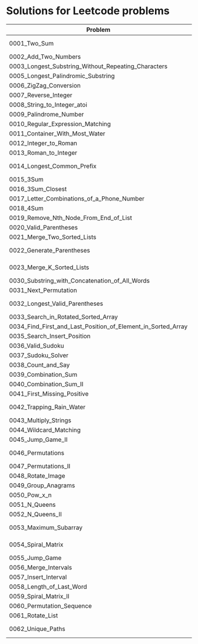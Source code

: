 Solutions for Leetcode problems
================

| Problem | Solutions |
| ------------- | ------------- |
| 0001_Two_Sum | [one_hash.py](https://github.com/zh-wang/leetcode/blob/master/solutions/0001_Two_Sum/one_hash.py), [brute_force.java](https://github.com/zh-wang/leetcode/blob/master/solutions/0001_Two_Sum/brute_force.java) |
| 0002_Add_Two_Numbers | [trival.java](https://github.com/zh-wang/leetcode/blob/master/solutions/0002_Add_Two_Numbers/trival.java) |
| 0003_Longest_Substring_Without_Repeating_Characters | [trival.java](https://github.com/zh-wang/leetcode/blob/master/solutions/0003_Longest_Substring_Without_Repeating_Characters/trival.java) |
| 0005_Longest_Palindromic_Substring | [trick.java](https://github.com/zh-wang/leetcode/blob/master/solutions/0005_Longest_Palindromic_Substring/trick.java) |
| 0006_ZigZag_Conversion | [trival.java](https://github.com/zh-wang/leetcode/blob/master/solutions/0006_ZigZag_Conversion/trival.java) |
| 0007_Reverse_Integer | [trival.java](https://github.com/zh-wang/leetcode/blob/master/solutions/0007_Reverse_Integer/trival.java) |
| 0008_String_to_Integer_atoi | [trival.java](https://github.com/zh-wang/leetcode/blob/master/solutions/0008_String_to_Integer_atoi/trival.java) |
| 0009_Palindrome_Number | [overflow_check.java](https://github.com/zh-wang/leetcode/blob/master/solutions/0009_Palindrome_Number/overflow_check.java) |
| 0010_Regular_Expression_Matching | [dp.java](https://github.com/zh-wang/leetcode/blob/master/solutions/0010_Regular_Expression_Matching/dp.java) |
| 0011_Container_With_Most_Water | [trick_greedy.java](https://github.com/zh-wang/leetcode/blob/master/solutions/0011_Container_With_Most_Water/trick_greedy.java) |
| 0012_Integer_to_Roman | [trival.java](https://github.com/zh-wang/leetcode/blob/master/solutions/0012_Integer_to_Roman/trival.java) |
| 0013_Roman_to_Integer | [trival.java](https://github.com/zh-wang/leetcode/blob/master/solutions/0013_Roman_to_Integer/trival.java) |
| 0014_Longest_Common_Prefix | [divide_conquer.py](https://github.com/zh-wang/leetcode/blob/master/solutions/0014_Longest_Common_Prefix/divide_conquer.py), [trie.py](https://github.com/zh-wang/leetcode/blob/master/solutions/0014_Longest_Common_Prefix/trie.py), [trival.java](https://github.com/zh-wang/leetcode/blob/master/solutions/0014_Longest_Common_Prefix/trival.java) |
| 0015_3Sum | [shrink_both_side.py](https://github.com/zh-wang/leetcode/blob/master/solutions/0015_3Sum/shrink_both_side.py) |
| 0016_3Sum_Closest | [shrink_both_side.py](https://github.com/zh-wang/leetcode/blob/master/solutions/0016_3Sum_Closest/shrink_both_side.py) |
| 0017_Letter_Combinations_of_a_Phone_Number | [dfs.py](https://github.com/zh-wang/leetcode/blob/master/solutions/0017_Letter_Combinations_of_a_Phone_Number/dfs.py) |
| 0018_4Sum | [def_2sum_as_method.py](https://github.com/zh-wang/leetcode/blob/master/solutions/0018_4Sum/def_2sum_as_method.py) |
| 0019_Remove_Nth_Node_From_End_of_List | [trival.java](https://github.com/zh-wang/leetcode/blob/master/solutions/0019_Remove_Nth_Node_From_End_of_List/trival.java) |
| 0020_Valid_Parentheses | [stack.py](https://github.com/zh-wang/leetcode/blob/master/solutions/0020_Valid_Parentheses/stack.py) |
| 0021_Merge_Two_Sorted_Lists | [trival_recur.py](https://github.com/zh-wang/leetcode/blob/master/solutions/0021_Merge_Two_Sorted_Lists/trival_recur.py) |
| 0022_Generate_Parentheses | [backtracking.java](https://github.com/zh-wang/leetcode/blob/master/solutions/0022_Generate_Parentheses/backtracking.java), [backtracking.py](https://github.com/zh-wang/leetcode/blob/master/solutions/0022_Generate_Parentheses/backtracking.py) |
| 0023_Merge_K_Sorted_Lists | [priority_queue.java](https://github.com/zh-wang/leetcode/blob/master/solutions/0023_Merge_K_Sorted_Lists/priority_queue.java), [divide_conquer.py](https://github.com/zh-wang/leetcode/blob/master/solutions/0023_Merge_K_Sorted_Lists/divide_conquer.py) |
| 0030_Substring_with_Concatenation_of_All_Words | [sliding_window.py](https://github.com/zh-wang/leetcode/blob/master/solutions/0030_Substring_with_Concatenation_of_All_Words/sliding_window.py) |
| 0031_Next_Permutation | [trival.py](https://github.com/zh-wang/leetcode/blob/master/solutions/0031_Next_Permutation/trival.py) |
| 0032_Longest_Valid_Parentheses | [dp.java](https://github.com/zh-wang/leetcode/blob/master/solutions/0032_Longest_Valid_Parentheses/dp.java), [stack_two_pass.py](https://github.com/zh-wang/leetcode/blob/master/solutions/0032_Longest_Valid_Parentheses/stack_two_pass.py) |
| 0033_Search_in_Rotated_Sorted_Array | [binary_search.py](https://github.com/zh-wang/leetcode/blob/master/solutions/0033_Search_in_Rotated_Sorted_Array/binary_search.py) |
| 0034_Find_First_and_Last_Position_of_Element_in_Sorted_Array | [binary_search.py](https://github.com/zh-wang/leetcode/blob/master/solutions/0034_Find_First_and_Last_Position_of_Element_in_Sorted_Array/binary_search.py) |
| 0035_Search_Insert_Position | [binary_search.py](https://github.com/zh-wang/leetcode/blob/master/solutions/0035_Search_Insert_Position/binary_search.py) |
| 0036_Valid_Sudoku | [hashset.py](https://github.com/zh-wang/leetcode/blob/master/solutions/0036_Valid_Sudoku/hashset.py) |
| 0037_Sudoku_Solver | [dfs.py](https://github.com/zh-wang/leetcode/blob/master/solutions/0037_Sudoku_Solver/dfs.py) |
| 0038_Count_and_Say | [trival_counting.py](https://github.com/zh-wang/leetcode/blob/master/solutions/0038_Count_and_Say/trival_counting.py) |
| 0039_Combination_Sum | [dfs.py](https://github.com/zh-wang/leetcode/blob/master/solutions/0039_Combination_Sum/dfs.py) |
| 0040_Combination_Sum_II | [dfs.py](https://github.com/zh-wang/leetcode/blob/master/solutions/0040_Combination_Sum_II/dfs.py) |
| 0041_First_Missing_Positive | [trick_in_slot_check.py](https://github.com/zh-wang/leetcode/blob/master/solutions/0041_First_Missing_Positive/trick_in_slot_check.py) |
| 0042_Trapping_Rain_Water | [brute.py](https://github.com/zh-wang/leetcode/blob/master/solutions/0042_Trapping_Rain_Water/brute.py), [dp.py](https://github.com/zh-wang/leetcode/blob/master/solutions/0042_Trapping_Rain_Water/dp.py), [stack.py](https://github.com/zh-wang/leetcode/blob/master/solutions/0042_Trapping_Rain_Water/stack.py), [trick_two_pointers.py](https://github.com/zh-wang/leetcode/blob/master/solutions/0042_Trapping_Rain_Water/trick_two_pointers.py) |
| 0043_Multiply_Strings | [trival_reversed_list.py](https://github.com/zh-wang/leetcode/blob/master/solutions/0043_Multiply_Strings/trival_reversed_list.py) |
| 0044_Wildcard_Matching | [dp.py](https://github.com/zh-wang/leetcode/blob/master/solutions/0044_Wildcard_Matching/dp.py) |
| 0045_Jump_Game_II | [greedy.py](https://github.com/zh-wang/leetcode/blob/master/solutions/0045_Jump_Game_II/greedy.py) |
| 0046_Permutations | [list_concat.py](https://github.com/zh-wang/leetcode/blob/master/solutions/0046_Permutations/list_concat.py), [dfs_modify_input_array.py](https://github.com/zh-wang/leetcode/blob/master/solutions/0046_Permutations/dfs_modify_input_array.py) |
| 0047_Permutations_II | [list_concat.py](https://github.com/zh-wang/leetcode/blob/master/solutions/0047_Permutations_II/list_concat.py) |
| 0048_Rotate_Image | [trival.py](https://github.com/zh-wang/leetcode/blob/master/solutions/0048_Rotate_Image/trival.py) |
| 0049_Group_Anagrams | [concise_tuple_sorted.py](https://github.com/zh-wang/leetcode/blob/master/solutions/0049_Group_Anagrams/concise_tuple_sorted.py) |
| 0050_Pow_x_n | [recur.py](https://github.com/zh-wang/leetcode/blob/master/solutions/0050_Pow_x_n/recur.py), [iterative.py](https://github.com/zh-wang/leetcode/blob/master/solutions/0050_Pow_x_n/iterative.py) |
| 0051_N_Queens | [backtracking.py](https://github.com/zh-wang/leetcode/blob/master/solutions/0051_N_Queens/backtracking.py) |
| 0052_N_Queens_II | [backtracking.py](https://github.com/zh-wang/leetcode/blob/master/solutions/0052_N_Queens_II/backtracking.py) |
| 0053_Maximum_Subarray | [dp.py](https://github.com/zh-wang/leetcode/blob/master/solutions/0053_Maximum_Subarray/dp.py), [divide_conquer.py](https://github.com/zh-wang/leetcode/blob/master/solutions/0053_Maximum_Subarray/divide_conquer.py), [trival.py](https://github.com/zh-wang/leetcode/blob/master/solutions/0053_Maximum_Subarray/trival.py) |
| 0054_Spiral_Matrix | [check_table.py](https://github.com/zh-wang/leetcode/blob/master/solutions/0054_Spiral_Matrix/check_table.py), [iter_by_layer.java](https://github.com/zh-wang/leetcode/blob/master/solutions/0054_Spiral_Matrix/iter_by_layer.java) |
| 0055_Jump_Game | [dp.py](https://github.com/zh-wang/leetcode/blob/master/solutions/0055_Jump_Game/dp.py), [greedy.java](https://github.com/zh-wang/leetcode/blob/master/solutions/0055_Jump_Game/greedy.java) |
| 0056_Merge_Intervals | [trival.py](https://github.com/zh-wang/leetcode/blob/master/solutions/0056_Merge_Intervals/trival.py) |
| 0057_Insert_Interval | [trival.py](https://github.com/zh-wang/leetcode/blob/master/solutions/0057_Insert_Interval/trival.py) |
| 0058_Length_of_Last_Word | [trival_fast.java](https://github.com/zh-wang/leetcode/blob/master/solutions/0058_Length_of_Last_Word/trival_fast.java), [trival.py](https://github.com/zh-wang/leetcode/blob/master/solutions/0058_Length_of_Last_Word/trival.py) |
| 0059_Spiral_Matrix_II | [iter_by_layer.py](https://github.com/zh-wang/leetcode/blob/master/solutions/0059_Spiral_Matrix_II/iter_by_layer.py) |
| 0060_Permutation_Sequence | [iter_by_group.py](https://github.com/zh-wang/leetcode/blob/master/solutions/0060_Permutation_Sequence/iter_by_group.py) |
| 0061_Rotate_List | [double_pointer.py](https://github.com/zh-wang/leetcode/blob/master/solutions/0061_Rotate_List/double_pointer.py) |
| 0062_Unique_Paths | [math.cpp](https://github.com/zh-wang/leetcode/blob/master/solutions/0062_Unique_Paths/math.cpp), [dp_1D.java](https://github.com/zh-wang/leetcode/blob/master/solutions/0062_Unique_Paths/dp_1D.java), [dp_2D.py](https://github.com/zh-wang/leetcode/blob/master/solutions/0062_Unique_Paths/dp_2D.py) |
